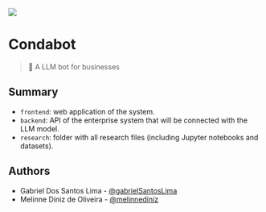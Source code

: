 ![](./docs/badge.png)

# Condabot

> 🤖 A LLM bot for businesses

## Summary

- `frontend`: web application of the system.
- `backend`: API of the enterprise system that will be connected with the LLM model.
- `research`: folder with all research files (including Jupyter notebooks and datasets).

## Authors

- Gabriel Dos Santos Lima - [@gabrielSantosLima](https://github.com/gabrielSantosLima)
- Melinne Diniz de Oliveira - [@melinnediniz](https://github.com/melinnediniz)
